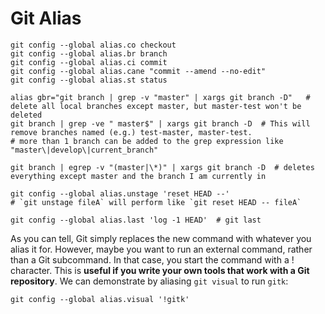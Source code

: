 # Git Alias

```shell
git config --global alias.co checkout
git config --global alias.br branch
git config --global alias.ci commit
git config --global alias.cane "commit --amend --no-edit"
git config --global alias.st status

alias gbr="git branch | grep -v "master" | xargs git branch -D"   # delete all local branches except master, but master-test won't be deleted
git branch | grep -ve " master$" | xargs git branch -D  # This will remove branches named (e.g.) test-master, master-test.
# more than 1 branch can be added to the grep expression like "master\|develop\|current_branch"

git branch | egrep -v "(master|\*)" | xargs git branch -D  # deletes everything except master and the branch I am currently in
```

```shell
git config --global alias.unstage 'reset HEAD --'
# `git unstage fileA` will perform like `git reset HEAD -- fileA`
```

```shell
git config --global alias.last 'log -1 HEAD'  # git last
```

As you can tell, Git simply replaces the new command with whatever you alias it for. However, maybe you want to run an external command, rather than a Git subcommand. In that case, you start the command with a ! character. This is **useful if you write your own tools that work with a Git repository**. We can demonstrate by aliasing `git visual` to run `gitk`:

`git config --global alias.visual '!gitk'`
